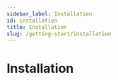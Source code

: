 ```yaml
---
sidebar_label: Installation
id: installation
title: Installation
slug: /getting-start/installation
---
```


# Installation